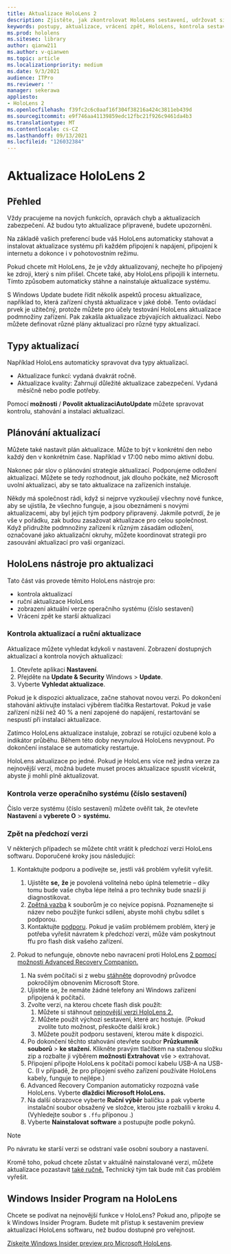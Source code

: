 ```yaml
---
title: Aktualizace HoloLens 2
description: Zjistěte, jak zkontrolovat HoloLens sestavení, udržovat si aktuální informace o aktualizacích zařízení, připojit se k programu Insiders a vracet aktualizace zpět.
keywords: postupy, aktualizace, vrácení zpět, HoloLens, kontrola sestavení, číslo sestavení
ms.prod: hololens
ms.sitesec: library
author: qianw211
ms.author: v-qianwen
ms.topic: article
ms.localizationpriority: medium
ms.date: 9/3/2021
audience: ITPro
ms.reviewer: ''
manager: sekerawa
appliesto:
- HoloLens 2
ms.openlocfilehash: f39fc2c6c0aaf16f304f38216a424c3811eb439d
ms.sourcegitcommit: e9f746aa41139859edc12fbc21f926c9461da4b3
ms.translationtype: MT
ms.contentlocale: cs-CZ
ms.lasthandoff: 09/13/2021
ms.locfileid: "126032384"
---
```

# <a name="update-hololens-2"></a>Aktualizace HoloLens 2

## <a name="overview"></a>Přehled

Vždy pracujeme na nových funkcích, opravách chyb a aktualizacích zabezpečení. Až budou tyto aktualizace připravené, budete upozorněni.

Na základě vašich preferencí bude váš HoloLens automaticky stahovat a instalovat aktualizace systému při každém připojení k napájení, připojení k internetu a dokonce i v pohotovostním režimu.

Pokud chcete mít HoloLens, že je vždy aktualizovaný, nechejte ho připojený ke zdroji, který s ním přišel. Chcete také, aby HoloLens připojili k internetu. Tímto způsobem automaticky stáhne a nainstaluje aktualizace systému. 

S Windows Update budete řídit několik aspektů procesu aktualizace, například to, která zařízení chystá aktualizace v jaké době. Tento ovládací prvek je užitečný, protože můžete pro účely testování HoloLens aktualizace podmnožiny zařízení. Pak zakašla aktualizace zbývajících aktualizací. Nebo můžete definovat různé plány aktualizací pro různé typy aktualizací.

## <a name="types-of-updates"></a>Typy aktualizací

Například HoloLens automaticky spravovat dva typy aktualizací. 

- Aktualizace funkcí: vydaná dvakrát ročně.
- Aktualizace kvality: Zahrnují důležité aktualizace zabezpečení. Vydaná měsíčně nebo podle potřeby.

Pomocí **možnosti** / **Povolit aktualizaciAutoUpdate** můžete spravovat kontrolu, stahování a instalaci aktualizací. 

## <a name="scheduling-updates"></a>Plánování aktualizací

Můžete také nastavit plán aktualizace. Může to být v konkrétní den nebo každý den v konkrétním čase. Například v 17:00 nebo mimo aktivní dobu.

Nakonec pár slov o plánování strategie aktualizací. Podporujeme odložení aktualizací. Můžete se tedy rozhodnout, jak dlouho počkáte, než Microsoft uvolní aktualizaci, aby se tato aktualizace na zařízeních instaluje.

Někdy má společnost rádi, když si nejprve vyzkoušejí všechny nové funkce, aby se ujistila, že všechno funguje, a jsou obeznámeni s novými aktualizacemi, aby byl jejich tým podpory připravený. Jakmile potvrdí, že je vše v pořádku, zak budou zasažovat aktualizace pro celou společnost. Když přidružíte podmnožiny zařízení k různým zásadám odložení, označované jako aktualizační okruhy, můžete koordinovat strategii pro zasouvání aktualizací pro vaši organizaci.

## <a name="hololens-update-tools"></a>HoloLens nástroje pro aktualizaci

Tato část vás provede těmito HoloLens nástroje pro:

- kontrola aktualizací
- ruční aktualizace HoloLens
- zobrazení aktuální verze operačního systému (číslo sestavení)
- Vrácení zpět ke starší aktualizaci

### <a name="check-for-updates-and-manually-update"></a>Kontrola aktualizací a ruční aktualizace

Aktualizace můžete vyhledat kdykoli v nastavení.  Zobrazení dostupných aktualizací a kontrola nových aktualizací:

1. Otevřete aplikaci **Nastavení**.
1. Přejděte na **Update & Security** Windows  >  **Update**.
1. Vyberte **Vyhledat aktualizace**.

Pokud je k dispozici aktualizace, začne stahovat novou verzi. Po dokončení stahování aktivujte  instalaci výběrem tlačítka Restartovat. Pokud je vaše zařízení nižší než 40 % a není zapojené do napájení, restartování se nespustí při instalaci aktualizace.

Zatímco HoloLens aktualizace instaluje, zobrazí se rotující ozubené kolo a indikátor průběhu. Během této doby nevynulová HoloLens nevypnout. Po dokončení instalace se automaticky restartuje.

HoloLens aktualizace po jedné.  Pokud je HoloLens více než jedna verze za nejnovější verzí, možná budete muset proces aktualizace spustit vícekrát, abyste ji mohli plně aktualizovat.

### <a name="check-your-operating-system-version-build-number"></a>Kontrola verze operačního systému (číslo sestavení)

Číslo verze systému (číslo sestavení) můžete ověřit tak, že otevřete **Nastavení** a **vyberete O**  >  **systému.**

### <a name="go-back-to-a-previous-version"></a>Zpět na předchozí verzi

V některých případech se můžete chtít vrátit k předchozí verzi HoloLens softwaru. Doporučené kroky jsou následující:

1. Kontaktujte podporu a podívejte se, jestli váš problém vyřešit vyřešit.
    1. Ujistěte **se,** **že** je povolená volitelná nebo úplná telemetrie – díky tomu bude vaše chyba lépe itelná a pro techniky bude snazší ji diagnostikovat.
    1. [Zpětná vazba](hololens-feedback.md) k souborům je co nejvíce popisná. Poznamenejte si název nebo použijte funkci sdílení, abyste mohli chybu sdílet s podporou.
    1. Kontaktujte [podporu](https://aka.ms/hlsupport). Pokud je vaším problémem problém, který je potřeba vyřešit návratem k předchozí verzi, může vám poskytnout ffu pro flash disk vašeho zařízení.

1. Pokud to nefunguje, obnovte nebo navracení proti HoloLens [2 pomocí možnosti Advanced Recovery Companion.](hololens-recovery.md)
    1. Na svém počítači si z webu [stáhněte](https://www.microsoft.com/p/advanced-recovery-companion/9p74z35sfrs8?activetab=pivot:overviewtab) doprovodný průvodce pokročilým obnovením Microsoft Store.
    1. Ujistěte se, že nemáte žádné telefony ani Windows zařízení připojená k počítači.
    1. Zvolte verzi, na kterou chcete flash disk použít:
        1. Můžete si stáhnout [nejnovější verzi HoloLens 2.](https://aka.ms/hololens2download)
        1. Můžete použít výchozí sestavení, které arc hostuje. (Pokud zvolíte tuto možnost, přeskočte další krok.)
        1. Můžete použít podporu sestavení, kterou máte k dispozici.
    1. Po dokončení těchto stahování otevřete soubor **Průzkumník souborů**  >  **ke stažení.** Klikněte pravým tlačítkem na staženou složku zip a rozbalte ji výběrem **možnosti Extrahovat** vše  >   extrahovat.
    1. Připojení připojte HoloLens k počítači pomocí kabelu USB-A na USB-C. (I v případě, že pro připojení svého zařízení používáte HoloLens kabely, funguje to nejlépe.)
    1. Advanced Recovery Companion automaticky rozpozná vaše HoloLens. Vyberte **dlaždici Microsoft HoloLens.**
    1. Na další obrazovce vyberte **Ruční výběr** balíčku a pak vyberte instalační soubor obsažený ve složce, kterou jste rozbalili v kroku 4. (Vyhledejte soubor s `.ffu` příponou .)
    1. Vyberte **Nainstalovat software** a postupujte podle pokynů.

> [!NOTE]
> Po návratu ke starší verzi se odstraní vaše osobní soubory a nastavení.

Kromě toho, pokud chcete zůstat v aktuálně nainstalované verzi, můžete aktualizace pozastavit [také ručně.](hololens-updates.md#pause-updates-via-device) Technický tým tak bude mít čas problém vyřešit.

## <a name="windows-insider-program-on-hololens"></a>Windows Insider Program na HoloLens

Chcete se podívat na nejnovější funkce v HoloLens?  Pokud ano, připojte se k Windows Insider Program. Budete mít přístup k sestavením preview aktualizací HoloLens softwaru, než budou dostupné pro veřejnost.

[Získejte Windows Insider preview pro Microsoft HoloLens](hololens-insider.md).